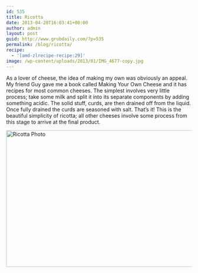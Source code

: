 ```yaml
---
id: 535
title: Ricotta
date: 2013-04-28T16:03:41+00:00
author: admin
layout: post
guid: http://www.grubdaily.com/?p=535
permalink: /blog/ricotta/
recipe:
  - '[amd-zlrecipe-recipe:29]'
image: /wp-content/uploads/2013/01/IMG_4677-copy.jpg
---
```

As a lover of cheese, the idea of making my own was obviously an appeal. My friend Guy gave me a book called Making Your Own Cheese and it has recipes for most common cheeses. The simplest involves very little process; take some milk and split it into its separate components by adding something acidic. The solid stuff, curds, are then drained off from the liquid. Once fully drained the curds are seasoned with salt. That&#8217;s it! This is the beautiful simplicity of ricotta; all other cheeses involve some process from this stage to arrive at the final product.

<a href="http://www.grubdaily.com/blog/ricotta/img_4677-copy/" rel="attachment wp-att-572"><img class="aligncenter size-large wp-image-572" alt="Ricotta Photo" src="http://www.grubdaily.com/wp-content/uploads/2013/01/IMG_4677-copy-1024x682.jpg" width="555" height="370" srcset="http://www.grubdaily.com/wp-content/uploads/2013/01/IMG_4677-copy-1024x682.jpg 1024w, http://www.grubdaily.com/wp-content/uploads/2013/01/IMG_4677-copy-300x200.jpg 300w" sizes="(max-width: 555px) 100vw, 555px" /></a>